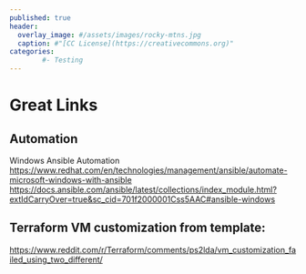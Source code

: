 ```yaml
---
published: true
header:
  overlay_image: #/assets/images/rocky-mtns.jpg
  caption: #"[CC License](https://creativecommons.org)"
categories:
        #- Testing
---
```


# Great Links
## Automation
Windows Ansible Automation
https://www.redhat.com/en/technologies/management/ansible/automate-microsoft-windows-with-ansible
https://docs.ansible.com/ansible/latest/collections/index_module.html?extIdCarryOver=true&sc_cid=701f2000001Css5AAC#ansible-windows


## Terraform VM customization from template:
https://www.reddit.com/r/Terraform/comments/ps2lda/vm_customization_failed_using_two_different/


<script src="https://utteranc.es/client.js"
        repo="shaunandersonaz/shaunandersonaz.github.io"
        issue-term="pathname"
        theme="github-dark"
        crossorigin="anonymous"
        async>
</script>

